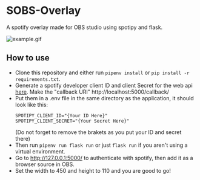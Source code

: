 # SOBS-Overlay
A spotify overlay made for OBS studio using spotipy and flask.

![example.gif](example.gif)

## How to use
- Clone this repository and either run `pipenv install` or `pip install -r requirements.txt`.
- Generate a spotify developer client ID and client Secret for the web api [here](https://developer.spotify.com/dashboard). Make the "callback URI" http://localhost:5000/callback/
- Put them in a .env file in the same directory as the application, it should look like this:
    ```
    SPOTIPY_CLIENT_ID="{Your ID Here}"
    SPOTIPY_CLIENT_SECRET="{Your Secret Here}"
    ```
    (Do not forget to remove the brakets as you put your ID and secret there)  
- Then run `pipenv run flask run` or just `flask run` if you aren't using a virtual environment.
- Go to http://127.0.0.1:5000/ to authenticate with spotify, then add it as a browser source in OBS.
- Set the width to 450 and height to 110 and you are good to go!
